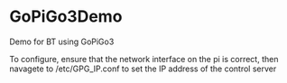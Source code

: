 # GoPiGo3Demo
Demo for BT using GoPiGo3


To configure, ensure that the network interface on the pi is correct, then navagete to /etc/GPG_IP.conf to set the IP address of the control server
